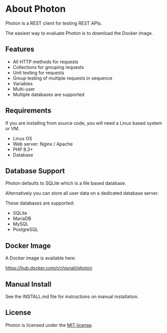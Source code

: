 # About Photon

Photon is a REST client for testing REST APIs.

The easiest way to evaluate Photon is to download the Docker image.


## Features

* All HTTP methods for requests
* Collections for grouping requests
* Unit testing for requests
* Group testing of multiple requests in sequence
* Variables
* Multi-user
* Multiple databases are supported


## Requirements

If you are installing from source code, you will need a Linux based system or VM.

* Linux OS
* Web server: Nginx / Apache
* PHP 8.3+
* Database


## Database Support

Photon defaults to SQLite which is a file based database.

Alternatively you can store all user data on a dedicated database server.

These databases are supported:

* SQLite
* MariaDB
* MySQL
* PostgreSQL


## Docker Image

A Docker image is available here:

<https://hub.docker.com/r/chisnall/photon>


## Manual Install

See the INSTALL.md file for instructions on manual installation.


## License

Photon is licensed under the [MIT license](https://opensource.org/license/MIT).
